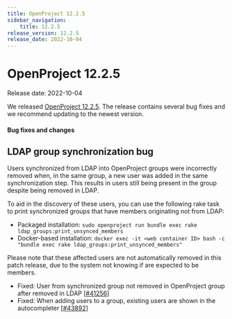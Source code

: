 ```yaml
---
title: OpenProject 12.2.5
sidebar_navigation:
    title: 12.2.5
release_version: 12.2.5
release_date: 2022-10-04
---
```


# OpenProject 12.2.5

Release date: 2022-10-04

We released [OpenProject 12.2.5](https://community.openproject.com/versions/1602).
The release contains several bug fixes and we recommend updating to the newest version.

<!--more-->
#### Bug fixes and changes

## LDAP group synchronization bug

Users synchronized from LDAP into OpenProject groups were incorrectly removed when, in the same group, a new user was added in the same synchronization step.
This results in users still being present in the group despite being removed in LDAP.

To aid in the discovery of these users, you can use the following rake task to print synchronized groups that have members originating not from LDAP:

- Packaged installation: `sudo openproject run bundle exec rake ldap_groups:print_unsynced_members`
- Docker-based installation: `docker exec -it <web container ID> bash -c "bundle exec rake ldap_groups:print_unsynced_members"`

Please note that these affected users are not automatically removed in this patch release, due to the system not knowing if are expected to be members.

- Fixed: User from synchronized group not removed in OpenProject group after removed in LDAP \[[#41256](https://community.openproject.com/wp/41256)\]
- Fixed: When adding users to a group, existing users are shown in the autocompleter \[[#43892](https://community.openproject.com/wp/43892)\]
